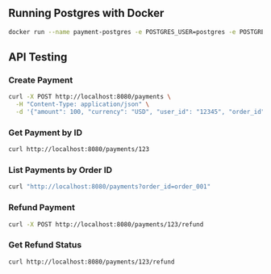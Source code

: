 ## Running Postgres with Docker

```bash
docker run --name payment-postgres -e POSTGRES_USER=postgres -e POSTGRES_PASSWORD=postgres -e POSTGRES_DB=payment_db -p 5432:5432 -d postgres:15
```

## API Testing

### Create Payment

```bash
curl -X POST http://localhost:8080/payments \
  -H "Content-Type: application/json" \
  -d '{"amount": 100, "currency": "USD", "user_id": "12345", "order_id": "order_001"}'
```

### Get Payment by ID

```bash
curl http://localhost:8080/payments/123
```

### List Payments by Order ID

```bash
curl "http://localhost:8080/payments?order_id=order_001"
```

### Refund Payment

```bash
curl -X POST http://localhost:8080/payments/123/refund
```

### Get Refund Status

```bash
curl http://localhost:8080/payments/123/refund
```
